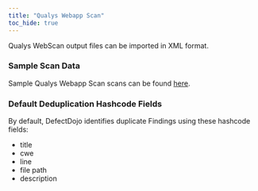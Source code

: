 ```yaml
---
title: "Qualys Webapp Scan"
toc_hide: true
---
```

Qualys WebScan output files can be imported in XML format.

### Sample Scan Data
Sample Qualys Webapp Scan scans can be found [here](https://github.com/DefectDojo/django-DefectDojo/tree/master/unittests/scans/qualys_webapp).

### Default Deduplication Hashcode Fields
By default, DefectDojo identifies duplicate Findings using these hashcode fields:

- title
- cwe
- line
- file path
- description
